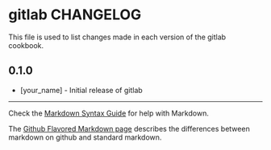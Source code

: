 gitlab CHANGELOG
================

This file is used to list changes made in each version of the gitlab cookbook.

0.1.0
-----
- [your_name] - Initial release of gitlab

- - -
Check the [Markdown Syntax Guide](http://daringfireball.net/projects/markdown/syntax) for help with Markdown.

The [Github Flavored Markdown page](http://github.github.com/github-flavored-markdown/) describes the differences between markdown on github and standard markdown.
